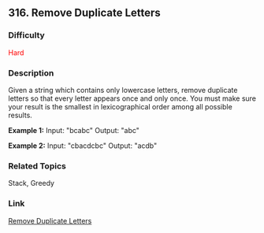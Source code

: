 ## 316. Remove Duplicate Letters
### Difficulty

 <font color=red>Hard</font>

### Description

Given a string which contains only lowercase letters, remove duplicate letters
so that every letter appears once and only once. You must make sure your
result is the smallest in lexicographical order among all possible results.

**Example 1:**
            Input: "bcabc"    Output: "abc"    

**Example 2:**
            Input: "cbacdcbc"    Output: "acdb"    


### Related Topics

Stack, Greedy


### Link
[Remove Duplicate Letters](https://leetcode.com/problems/remove-duplicate-letters)
